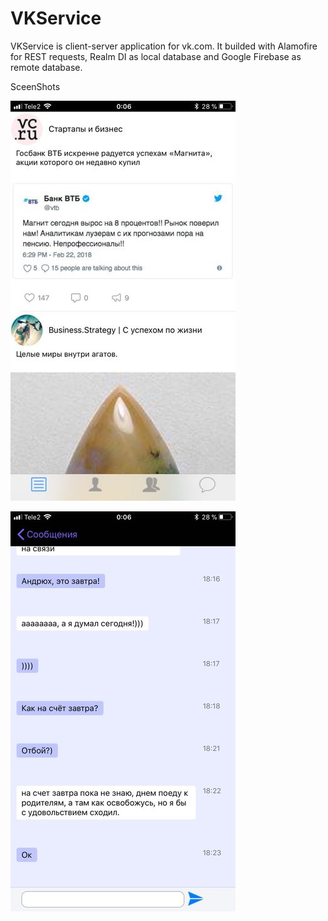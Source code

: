 # VKService
VKService is client-server application for vk.com. It builded with Alamofire for REST requests, Realm DI as local database and Google Firebase as remote database.

SceenShots


![alt text](https://github.com/Booharin/VKService/blob/master/img/1211477.jpg)

![alt text](https://github.com/Booharin/VKService/blob/master/img/1211478.jpg)
